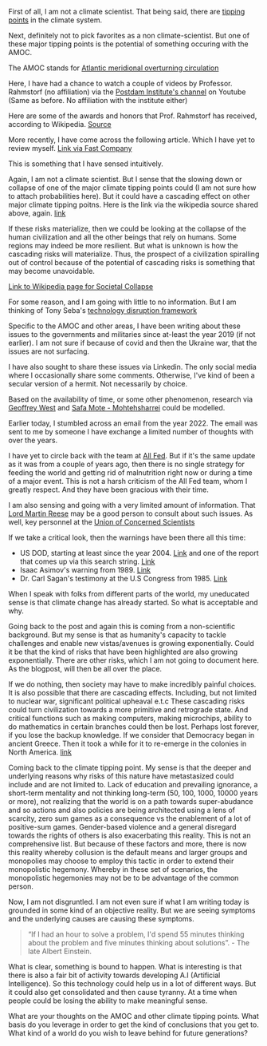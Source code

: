 First of all, I am not a climate scientist. That being said, there are [tipping points](https://en.wikipedia.org/wiki/Tipping_points_in_the_climate_system) in the climate system.

Next, definitely not to pick favorites as a non climate-scientist. But one of these major tipping points is the potential of something occuring with the AMOC.

The AMOC stands for [Atlantic meridional overturning circulation](https://en.wikipedia.org/wiki/Atlantic_meridional_overturning_circulation)

Here, I have had a chance to watch a couple of videos by Professor. Rahmstorf (no affiliation) via the [Postdam Institute's channel](https://www.youtube.com/@pikff1/videos) on Youtube (Same as before. No affiliation with the institute either)

Here are some of the awards and honors that Prof. Rahmstorf has received, according to Wikipedia. [Source](https://en.wikipedia.org/wiki/Stefan_Rahmstorf#Awards_and_honors)

More recently, I have come across the following article. Which I have yet to review myself. [Link via Fast Company](https://www.fastcompany.com/91245569/amoc-atlantic-circulation-collapse-current-flow-research)

This is something that I have sensed intuitively. 

Again, I am not a climate scientist. But I sense that the slowing down or collapse of one of the major climate tipping points could (I am not sure how to attach probabilities here). But it could have a cascading effect on other major climate tipping poitns. Here is the link via the wikipedia source shared above, again. [link](https://en.wikipedia.org/wiki/Tipping_points_in_the_climate_system#/media/File:Tipping_points_2022_list.jpeg)

If these risks materialize, then we could be looking at the collapse of the human civilization and all the other beings that rely on humans. Some regions may indeed be more resilient. But what is unknown is how the cascading risks will materialize. Thus, the prospect of a civilization spiralling out of control because of the potential of cascading risks is something that may become unavoidable. 

[Link to Wikipedia page for Societal Collapse](https://en.wikipedia.org/wiki/Societal_collapse)

For some reason, and I am going with little to no information. But I am thinking of Tony Seba's [technology disruption framework](https://www.rethinkx.com/our-science/seba-technology-disruption-framework)

Specific to the AMOC and other areas, I have been writing about these issues to the governments and militaries since at-least the year 2019 (if not earlier). I am not sure if because of covid and then the Ukraine war, that the issues are not surfacing. 

I have also sought to share these issues via Linkedin. The only social media where I occasionally share some comments. Otherwise, I've kind of been a secular version of a hermit. Not necessarily by choice. 

Based on the availability of time, or some other phenomenon, research via [Geoffrey West](https://www.santafe.edu/people/profile/geoffrey-west) and [Safa Mote - Mohtehsharrei](https://scholar.google.com/citations?user=fEu_PHwAAAAJ&hl=en) could be modelled. 

Earlier today, I stumbled across an email from the year 2022. The email was sent to me by someone I have exchange a limited number of thoughts with over the years. 

I have yet to circle back with the team at [All Fed](https://allfed.info/). But if it's the same update as it was from a couple of years ago, then there is no single strategy for feeding the world and getting rid of malnutrition right now or during a time of a major event. This is not a harsh criticism of the All Fed team, whom I greatly respect. And they have been gracious with their time. 

I am also sensing and going with a very limited amount of information. That [Lord Martin Reese](https://en.wikipedia.org/wiki/Martin_Rees#Selected_bibliography) may be a good person to consult about such issues. As well, key personnel at the [Union of Concerned Scientists](https://www.ucsusa.org/)

If we take a critical look, then the warnings have been there all this time: 
- US DOD, starting at least since the year 2004. [Link](https://www.google.com/search?q=dod+climate+change+will+destroy+us) and one of the report that comes up via this search string. [Link](https://www.dni.gov/files/ODNI/documents/assessments/NIE_Climate_Change_and_National_Security.pdf)
- Isaac Asimov's warning from 1989. [Link](https://www.youtube.com/watch?v=sSqdklAux-c)
- Dr. Carl Sagan's testimony at the U.S Congress from 1985. [Link](https://www.youtube.com/watch?v=Wp-WiNXH6hI)
  
When I speak with folks from different parts of the world, my uneducated sense is that climate change has already started. So what is acceptable and why. 

Going back to the post and again this is coming from a non-scientific background. But my sense is that as humanity's capacity to tackle challenges and enable new vistas/avenues is growing exponentially. Could it be that the kind of risks that have been highlighted are also growing exponentially. There are other risks, which I am not going to document here. As the blogpost, will then be all over the place. 

If we do nothing, then society may have to make incredibly painful choices. It is also possible that there are cascading effects. Including, but not limited to nuclear war, significant political upheaval e.t.c These cascading risks could turn civilization towards a more primitive and retrograde state. And critical functions such as making computers, making microchips, ability to do mathematics in certain branches could then be lost. Perhaps lost forever, if you lose the backup knowledge. If we consider that Democracy began in ancient Greece. Then it took a while for it to re-emerge in the colonies in North America. [link](https://www.pbs.org/native-america/blog/how-the-iroquois-great-law-of-peace-shaped-us-democracy)

Coming back to the climate tipping point. My sense is that the deeper and underlying reasons why risks of this nature have metastasized could include and are not limited to. Lack of education and prevailing ignorance, a short-term mentality and not thinking long-term (50, 100, 1000, 10000 years or more), not realizing that the world is on a path towards super-abudance and so actions and also policies are being architected using a lens of scarcity, zero sum games as a consequence vs the enablement of a lot of positive-sum games. Gender-based violence and a general disregard towards the rights of others is also exacerbating this reality. This is not an comprehensive list. But because of these factors and more, there is now this reality whereby collusion is the default means and larger groups and monopolies may choose to employ this tactic in order to extend their monopolistic hegemony. Whereby in these set of scenarios, the monopolistic hegemonies may not be to be advantage of the common person. 

Now, I am not disgruntled. I am not even sure if what I am writing today is grounded in some kind of an objective reality. But we are seeing symptoms and the underlying causes are causing these symptoms. 

> “If I had an hour to solve a problem, I'd spend 55 minutes thinking about the problem and five minutes thinking about solutions”. - The late Albert Einstein.

What is clear, something is bound to happen. What is interesting is that there is also a fair bit of activity towards developing A.I (Artificial Intelligence). So this technology could help us in a lot of different ways. But it could also get consolidated and then cause tyranny. At a time when people could be losing the ability to make meaningful sense. 

What are your thoughts on the AMOC and other climate tipping points. What basis do you leverage in order to get the kind of conclusions that you get to. What kind of a world do you wish to leave behind for future generations?
